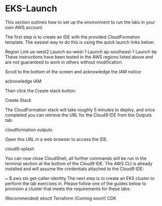 # EKS-Launch
This section outlines how to set up the environment to run the labs in your own AWS account.

The first step is to create an IDE with the provided CloudFormation template. The easiest way to do this is using the quick launch links below:

Region	Link
us-west2	Launch
eu-west-1	Launch
ap-southeast-1	Launch
tip
These instructions have been tested in the AWS regions listed above and are not guaranteed to work in others without modification.

Scroll to the bottom of the screen and acknowledge the IAM notice:

acknowledge IAM

Then click the Create stack button:

Create Stack

The CloudFormation stack will take roughly 5 minutes to deploy, and once completed you can retrieve the URL for the Cloud9 IDE from the Outputs tab:

cloudformation outputs

Open this URL in a web browser to access the IDE.

cloud9-splash

You can now close CloudShell, all further commands will be run in the terminal section at the bottom of the Cloud9 IDE. The AWS CLI is already installed and will assume the credentials attached to the Cloud9 IDE:

~
$
aws sts get-caller-identity
The next step is to create an EKS cluster to perform the lab exercises in. Please follow one of the guides below to provision a cluster that meets the requirements for these labs:

(Recommended) eksctl
Terraform
(Coming soon!) CDK
